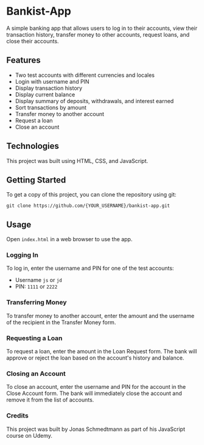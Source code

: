 # Bankist-App

A simple banking app that allows users to log in to their accounts, view their transaction history, transfer money to other accounts, request loans, and close their accounts.

## Features
- Two test accounts with different currencies and locales
- Login with username and PIN
- Display transaction history
- Display current balance
- Display summary of deposits, withdrawals, and interest earned
- Sort transactions by amount
- Transfer money to another account
- Request a loan
- Close an account

## Technologies
This project was built using HTML, CSS, and JavaScript.

## Getting Started
To get a copy of this project, you can clone the repository using git:

`git clone https://github.com/{YOUR_USERNAME}/bankist-app.git`

## Usage
Open `index.html` in a web browser to use the app.

### Logging In
To log in, enter the username and PIN for one of the test accounts:
- Username `js` or `jd`
- PIN: `1111` or `2222`

### Transferring Money
To transfer money to another account, enter the amount and the username of the recipient in the Transfer Money form.

### Requesting a Loan
To request a loan, enter the amount in the Loan Request form. The bank will approve or reject the loan based on the account's history and balance.

### Closing an Account
To close an account, enter the username and PIN for the account in the Close Account form. The bank will immediately close the account and remove it from the list of accounts.

### Credits
This project was built by Jonas Schmedtmann as part of his JavaScript course on Udemy.

